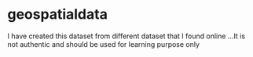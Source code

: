 # geospatialdata
I have created this dataset from different dataset that I found online ...It is not authentic and should be used for learning purpose only 
